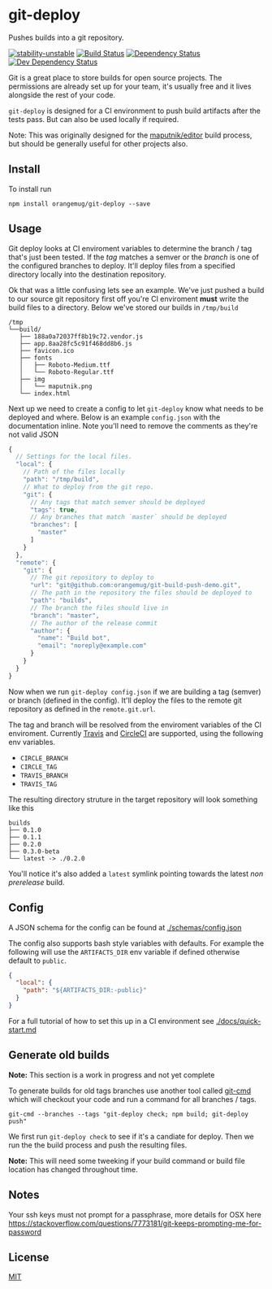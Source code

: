# git-deploy
Pushes builds into a git repository.

[![stability-unstable](https://img.shields.io/badge/stability-unstable-yellow.svg)][stability]
[![Build Status](https://circleci.com/gh/orangemug/git-deploy.png?style=shield)][circleci]
[![Dependency Status](https://david-dm.org/orangemug/git-deploy.svg)][dm-prod]
[![Dev Dependency Status](https://david-dm.org/orangemug/git-deploy/dev-status.svg)][dm-dev]

[stability]:   https://github.com/orangemug/stability-badges#unstable
[circleci]:    https://circleci.com/gh/orangemug/git-deploy
[dm-prod]:     https://david-dm.org/orangemug/git-deploy
[dm-dev]:      https://david-dm.org/orangemug/git-deploy#info=devDependencies

Git is a great place to store builds for open source projects. The permissions are already set up for your team, it's usually free and it lives alongside the rest of your code.

`git-deploy` is designed for a CI environment to push build artifacts after the tests pass. But can also be used locally if required.

Note: This was originally designed for the [maputnik/editor](https://github.com/maputnik/editor) build process, but should be generally useful for other projects also.


## Install
To install run

```
npm install orangemug/git-deploy --save
```

## Usage
Git deploy looks at CI enviroment variables to determine the branch / tag that's just been tested. If the _tag_ matches a semver or the _branch_ is one of the configured branches to deploy. It'll deploy files from a specified directory locally into the destination repository.

Ok that was a little confusing lets see an example. We've just pushed a build to our source git repository first off you're CI enviroment **must** write the build files to a directory. Below we've stored our builds in `/tmp/build`

```
/tmp
└──build/
   ├── 188a0a72037ff8b19c72.vendor.js
   ├── app.8aa28fc5c91f468dd8b6.js
   ├── favicon.ico
   ├── fonts
   │   ├── Roboto-Medium.ttf
   │   └── Roboto-Regular.ttf
   ├── img
   │   └── maputnik.png
   └── index.html
```

Next up we need to create a config to let `git-deploy` know what needs to be deployed and where. Below is an example `config.json` with the documentation inline. Note you'll need to remove the comments as they're not valid JSON

```js
{
  // Settings for the local files.
  "local": {
    // Path of the files locally
    "path": "/tmp/build",
    // What to deploy from the git repo.
    "git": {
      // Any tags that match semver should be deployed
      "tags": true,
      // Any branches that match `master` should be deployed
      "branches": [
        "master"
      ]
    }
  },
  "remote": {
    "git": {
      // The git repository to deploy to
      "url": "git@github.com:orangemug/git-build-push-demo.git",
      // The path in the repository the files should be deployed to
      "path": "builds",
      // The branch the files should live in
      "branch": "master",
      // The author of the release commit
      "author": {
        "name": "Build bot",
        "email": "noreply@example.com"
      }
    }
  }
}
```

Now when we run `git-deploy config.json` if we are building a tag (semver) or branch (defined in the config). It'll deploy the files to the remote git repository as defined in the `remote.git.url`.

The tag and branch will be resolved from the enviroment variables of the CI enviroment. Currently [Travis](https://travis-ci.org) and [CircleCI](https://circleci.com/) are supported, using the following env variables.

 - `CIRCLE_BRANCH`
 - `CIRCLE_TAG`
 - `TRAVIS_BRANCH`
 - `TRAVIS_TAG`

The resulting directory struture in the target repository will look something like this

```
builds
├── 0.1.0
├── 0.1.1
├── 0.2.0
├── 0.3.0-beta
└── latest -> ./0.2.0
```

You'll notice it's also added a `latest` symlink pointing towards the latest _non prerelease_ build.


## Config
A JSON schema for the config can be found at [./schemas/config.json](./schemas/config.json)

The config also supports bash style variables with defaults. For example the following will use the `ARTIFACTS_DIR` env variable if defined otherwise default to `public`.

```json
{
  "local": {
    "path": "${ARTIFACTS_DIR:-public}"
  }
}
```

For a full tutorial of how to set this up in a CI environment see [./docs/quick-start.md](/docs/quick-start.md)


## Generate old builds
**Note:** This section is a work in progress and not yet complete

To generate builds for old tags branches use another tool called [git-cmd](https://github.com/orangemug/git-cmd) which will checkout your code and run a command for all branches / tags.

```
git-cmd --branches --tags "git-deploy check; npm build; git-deploy push"
```

We first run `git-deploy check` to see if it's a candiate for deploy. Then we run the the build process and push the resulting files.

**Note:** This will need some tweeking if your build command or build file location has changed throughout time.


## Notes
Your ssh keys must not prompt for a passphrase, more details for OSX here <https://stackoverflow.com/questions/7773181/git-keeps-prompting-me-for-password>


## License
[MIT](LICENSE)
